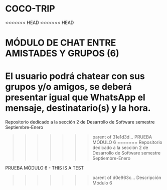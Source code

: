 # COCO-TRIP
<<<<<<< HEAD
<<<<<<< HEAD

# MÓDULO DE CHAT ENTRE AMISTADES Y GRUPOS (6)

El usuario podrá chatear con sus grupos y/o amigos, se deberá presentar igual que WhatsApp el mensaje, destinatario(s) y la hora.
=======
Repositorio dedicado a la sección 2 de Desarrollo de Software semestre Septiembre-Enero 
>>>>>>> parent of 31e1d3d... PRUEBA MÓDULO 6
=======
Repositorio dedicado a la sección 2 de Desarrollo de Software semestre Septiembre-Enero 

PRUEBA MÓDULO 6 - THIS IS A TEST
>>>>>>> parent of d0e963c... Descripción Módulo 6
